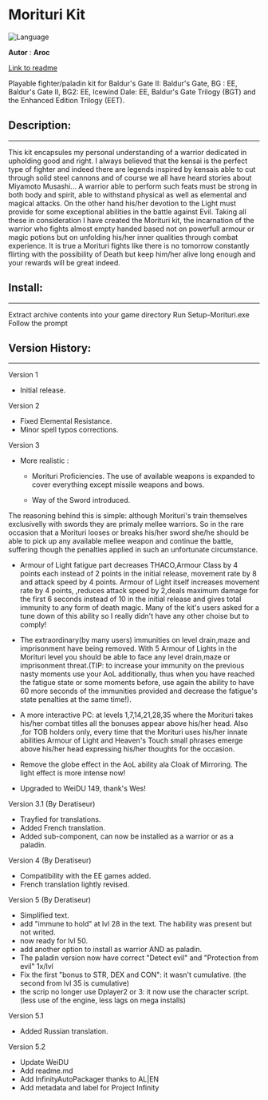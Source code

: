 # Morituri Kit

![Language](https://img.shields.io/static/v1?label=language&message=english%20%7C%20french%20%7C%20russian%20%7C%20&color=informational)

**Autor** : **Aroc**

[Link to readme](https://github.com/The-Gate-Project/Morituri_Kit/blob/main/morituri/Morituri-readme.txt)

Playable fighter/paladin kit for Baldur's Gate II:
Baldur's Gate, BG : EE, Baldur's Gate II, BG2: EE, Icewind Dale: EE, Baldur's Gate Trilogy (BGT) and the Enhanced Edition Trilogy (EET).


## Description:
------------

This kit encapsules my personal understanding of a warrior dedicated in upholding  good and right. I always believed that the kensai is the perfect type of fighter and indeed there are legends inspired by kensais able to cut through solid steel cannons and of course we all have heard stories about Miyamoto Musashi...
A warrior able to perform such feats must be strong in both body and spirit, able to withstand physical as well as elemental and  magical attacks. On the other hand his/her devotion to the Light must provide for some exceptional abilities in the battle against Evil. Taking all these in consideration I have created the Morituri kit, the incarnation of the warrior who fights almost empty handed based not on powerfull armour or  magic potions but on unfolding his/her inner qualities through combat experience. It is true a Morituri fights like there is no tomorrow constantly flirting with the possibility of Death but keep him/her alive long enough and your rewards will be great indeed.  


## Install:
--------

Extract archive contents into your game directory
Run Setup-Morituri.exe
Follow the prompt


## Version History:
----------------


                       
Version 1
 - Initial release.  

Version 2
 - Fixed Elemental Resistance.  
 - Minor spell typos corrections.  
	
Version 3
 - More realistic :   
 
	- Morituri Proficiencies.
The use of available weapons is expanded to cover everything except missile weapons and bows.   

	 - Way of the Sword introduced.
	 
The reasoning behind this is simple: although Morituri's train themselves  exclusivelly with swords they are primaly mellee warriors. So in the rare occasion that a Morituri looses or breaks his/her sword she/he should be able to pick up any available mellee weapon and continue the battle, suffering though the penalties applied in such an unfortunate circumstance.   

 - Armour of Light fatigue part  decreases  THACO,Armour Class by 4 points each  instead of 2 points in the  initial release, movement rate by 8  and attack speed by 4 points. Armour of Light itself increases  movement rate by 4 points, ,reduces attack speed by 2,deals  maximum damage for the first 6 seconds instead of 10 in the initial release and gives total immunity to any form of death magic. Many of  the kit's users asked for a tune down of this ability so I really didn't have any other choise but to comply!  

 - The extraordinary(by many  users)  immunities on level drain,maze and imprisonment have being removed. With 5 Armour of Lights in the Morituri level you should be able to face any level drain,maze or imprisonment threat.(TIP: to increase your immunity on the previous nasty moments use your AoL additionally, thus when you have reached the fatigue state or some moments before,  use again the ability to have 60 more seconds of the immunities provided and  decrease the fatigue's state penalties at the same time!).  

 - A more interactive PC: at levels 1,7,14,21,28,35 where the Morituri takes his/her combat titles all the bonuses appear above his/her head.
Also ,for TOB holders only, every time that the Morituri uses his/her innate abilities Armour of Light and Heaven's Touch small phrases emerge above his/her head expressing  his/her thoughts for the occasion.       
                  
 - Remove the globe effect in the AoL ability ala Cloak of Mirroring. The light effect is more intense now!  
                    
- Upgraded to WeiDU 149, thank's Wes!   

Version 3.1 (By Deratiseur)  
 - Trayfied for translations.   
 - Added French translation.   
 - Added sub-component, can now be installed as a warrior or as a paladin.   

Version 4 (By Deratiseur)  
 - Compatibility with the EE games added.  
 - French translation lightly revised.  
                   
Version 5 (By Deratiseur)   
 - Simplified text.  
 - add "immune to hold" at lvl 28 in the text. The hability was present but not writed.  
 - now ready for lvl 50.   
 - add another option to install as warrior AND as paladin.
 - The paladin version now have correct "Detect evil" and "Protection from evil" 1x/lvl  
 - Fix the first "bonus to STR, DEX and CON": it wasn't cumulative. (the second from lvl 35 is cumulative)  
 - the scrip no longer use Dplayer2 or 3: it now use the character script. (less use of the engine, less lags on mega installs)   
				   
Version 5.1			   
- Added Russian translation.     
				   
Version 5.2			    
- Update WeiDU  
- Add readme.md    
- Add InfinityAutoPackager thanks to AL|EN  
- Add metadata and label for Project Infinity  
